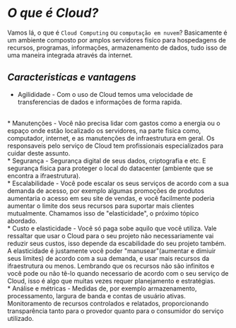 #  ***O que é Cloud?***

Vamos lá, o que é ```Cloud Computing``` ou ```computação em nuvem```? Basicamente é um ambiente composto por amplos servidores fisíco para hospedagens de recursos, programas, informações, armazenamento de dados, tudo isso de uma maneira integrada através da internet.

## ***Caracteristicas e vantagens***

* Agilididade - Com o uso de Cloud temos uma velocidade de transferencias de dados e informações de forma rapida. 
<br>
* Manutenções - Você não precisa lidar com gastos como a energia ou o espaço onde estão localizado os servidores, na parte fisica como, computador, internet, e as manutenções de infraestrutura em geral. Os responsaveis pelo serviço de Cloud tem profissionais especializados para cuidar deste assunto. 
<br>
* Segurança - Segurança digital de seus dados, criptografia e etc. E segurança fisica para proteger o local do datacenter (ambiente que se encontra a ifraestrutura).
<br>
* Escalabilidade - Você pode escalar os seus serviços de acordo com a sua demanda de acesso, por exemplo algumas promoções de produtos aumentaria o acesso em seu site de vendas, e você facilmente poderia aumentar o limite dos seus recursos para suportar mais clientes mutualmente.  Chamamos isso de "elasticidade", o próximo tópico abordado.   
<br>
* Custo e elasticidade - Você só paga sobe aquilo que você utiliza. Vale ressaltar que usar o Cloud para o seu projeto não necessariamente vai reduzir seus custos, isso depende da escabilidade do seu projeto também. A elasticidade é justamente você poder "manusear"(aumentar e dimiuir seus limites) de acordo com a sua demanda, e usar mais recursos da ifraestrutura ou menos. Lembrando que os recursos não são infinitos e você pode ou não tê-lo quando necessario de acordo com o seu serviço de Cloud, isso é algo que muitas vezes requer planejamento e estratégias. 
<br>
* Análise e métricas - Medidas de, por exemplo armazenamento, processamento, largura de banda e contas de usuário ativas. Monitoramento de recursos controlados e relatados, proporcionando transparência tanto para o provedor quanto para o consumidor do serviço utilizado.

